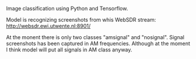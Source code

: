 Image classification using Python and Tensorflow.

Model is recognizing screenshots from whis WebSDR stream: http://websdr.ewi.utwente.nl:8901/

At the monent there is only two classes "amsignal" and "nosignal". Signal screenshots has been captured in AM frequencies. Although at the moment I think model will put all signals in AM class anyway.
